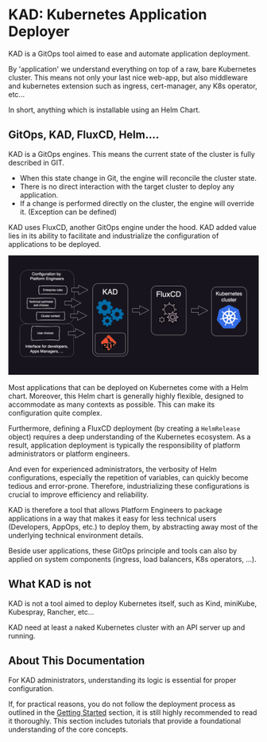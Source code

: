 

# KAD: Kubernetes Application Deployer

KAD is a GitOps tool aimed to ease and automate application deployment. 

By 'application' we understand everything on top of a raw, bare Kubernetes cluster. This means not only your last nice 
web-app, but also middleware and kubernetes extension such as ingress, cert-manager, any K8s operator, etc...  

In short, anything which is installable using an Helm Chart.

## GitOps, KAD, FluxCD, Helm....

KAD is a GitOps engines. This means the current state of the cluster is fully described in GIT.

- When this state change in Git, the engine will reconcile the cluster state.
- There is no direct interaction with the target cluster to deploy any application.
- If a change is performed directly on the cluster, the engine will override it. (Exception can be defined) 

KAD uses FluxCD, another GitOps engine under the hood. KAD added value lies in its ability to facilitate and 
industrialize the configuration of applications to be deployed.

![overview](images/kad0.png)

Most applications that can be deployed on Kubernetes come with a Helm chart. Moreover, this Helm chart is generally
highly flexible, designed to accommodate as many contexts as possible. This can make its configuration quite complex.

Furthermore, defining a FluxCD deployment (by creating a `HelmRelease` object) requires a deep understanding of the Kubernetes
ecosystem. As a result, application deployment is typically the responsibility of platform administrators or platform engineers.

And even for experienced administrators, the verbosity of Helm configurations, especially the repetition of variables,
can quickly become tedious and error-prone. Therefore, industrializing these configurations is crucial to improve
efficiency and reliability.

KAD is therefore a tool that allows Platform Engineers to package applications in a way that makes it easy for less
technical users (Developers, AppOps, etc.) to deploy them, by abstracting away most of the underlying technical environment details.

Beside user applications, these GitOps principle and tools can also by applied on system components (ingress, load
balancers, K8s operators, ...).

## What KAD is not

KAD is not a tool aimed to deploy Kubernetes itself, such as Kind, miniKube, Kubespray, Rancher, etc...

KAD need at least a naked Kubernetes cluster with an API server up and running.

## About This Documentation

For KAD administrators, understanding its logic is essential for proper configuration.

If, for practical reasons, you do not follow the deployment process as outlined in the [Getting Started](./getting-started/initial-steps.md) section, 
it is still highly recommended to read it thoroughly. This section includes tutorials that provide a foundational understanding of the core concepts.